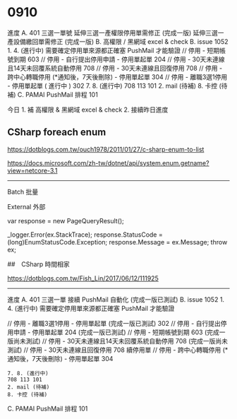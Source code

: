 # 0910

進度
A. 401 三選一單號
    延伸三選一產權限停用單需修正  (完成一版)
    延伸三選一產設備繳回單需修正  (完成一版)
B. 高權限 / 黑網域 excel & check
B. issue 1052
    1. 4. (進行中) 需要確定停用單來源都正確塞 PushMail 才能驗證
// 停用 - 短期帳號到期 603
// 停用 - 自行提出停用申請 - 停用單起單 204
// 停用 - 30天未連線且14天未回覆系統自動停用 708
// 停用 - 30天未連線且回復停用 708
// 停用 - 跨中心轉職停用 (*通知後，7天後刪除) - 停用單起單 304
// 停用 - 離職3選1停用 - 停用單起單 ( 進行中 ) 302
    7. 8. (進行中)
    708 113 101
    2. mail (待補)
    8. 卡控 (待補)
C. PAMAI PushMail 排程 101

今日
       1. 補 高權限 & 黑網域 excel & check
       2. 接續昨日進度

## CSharp foreach enum

<https://dotblogs.com.tw/ouch1978/2011/01/27/c-sharp-enum-to-list>

<https://docs.microsoft.com/zh-tw/dotnet/api/system.enum.getname?view=netcore-3.1>

---

Batch
批量

External
外部

 var response = new PageQueryResult<string>();

_logger.Error(ex.StackTrace);
                response.StatusCode = (long)EnumStatusCode.Exception;
                response.Message = ex.Message;
                throw ex;

##　CSharp 時間相家

<https://dotblogs.com.tw/Fish_Lin/2017/06/12/111925>

---

進度
A. 401 三選一單 接續 PushMail 自動化  (完成一版已測試)
B. issue 1052
    1. 4. (進行中) 需要確定停用單來源都正確塞 PushMail 才能驗證

// 停用 - 離職3選1停用 - 停用單起單 (完成一版已測試) 302
// 停用 - 自行提出停用申請 - 停用單起單 204  (完成一版已測試)
// 停用 - 短期帳號到期 603 (完成一版尚未測試)
// 停用 - 30天未連線且14天未回覆系統自動停用 708 (完成一版尚未測試)
// 停用 - 30天未連線且回復停用 708 續停用單
// 停用 - 跨中心轉職停用 (*通知後，7天後刪除) - 停用單起單 304

    7. 8. (進行中)
    708 113 101
    2. mail (待補)
    8. 卡控 (待補)
C. PAMAI PushMail 排程 101


